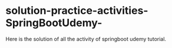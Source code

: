 # solution-practice-activities-SpringBootUdemy-
Here is the solution of all the activity of springboot udemy tutorial.
